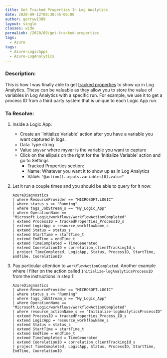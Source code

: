 ```yaml
---
title: Get Tracked Properties In Log Analytics
date: 2020-09-12T08:30:45-06:00
author: gerryw1389
layout: single
classes: wide
permalink: /2020/09/get-tracked-properties
tags:
  - Azure
tags:
  - Azure-LogicApps
  - Azure-LogAnalytics
---
```

<!--more-->

### Description:

This is how I was finally able to get [tracked properties](https://docs.microsoft.com/en-us/azure/logic-apps/monitor-logic-apps-log-analytics#send-diagnostic-data-to-azure-storage-and-azure-event-hubs) to show up in Log Analytics. These can be valuable as they allow you to store the value of variables in Log Analytics with a specific run. For example, we use it to get a process ID from a third party system that is unique to each Logic App run.

### To Resolve:

1. Inside a Logic App:

   - Create an 'Initialize Variable' action after you have a variable you want captured in logs.
   - Data Type string
   - Value `$myvar` where myvar is the variable you want to capture
   - Click on the ellipsis on the right for the 'Initialize Variable' action and go to Settings
     - Tracked Properties section:
     - Name: Whatever you want it to show up as in Log Analytics
     - Value: `"@action().inputs.variables[0].value"`

2. Let it run a couple times and you should be able to query for it now:

   ```escape
   AzureDiagnostics
   | where ResourceProvider == "MICROSOFT.LOGIC"
   | where status_s <> "Running"
   | where tags_JobStream_s == "My_Logic_App"
   | where OperationName == "Microsoft.Logic/workflows/workflowActionCompleted"
   | extend ProcessID = trackedProperties_ProcessID_s
   | extend LogicApp = resource_workflowName_s
   | extend Status = status_s
   | extend StartTime = startTime_t
   | extend EndTime = endTime_t
   | extend TimeCompleted = TimeGenerated
   | extend CoorelationID = correlation_clientTrackingId_s
   | project TimeCompleted, LogicApp, Status, ProcessID, StartTime, EndTime, CoorelationID
   ```

3. Pay particular attention to `workflowActionCompleted`. Another example where I filter on the action called `Initialize-logAnalyticsProcessID` from the instructions in step 1:

   ```escape
   AzureDiagnostics
   | where ResourceProvider == "MICROSOFT.LOGIC"
   | where status_s <> "Running"
   | where tags_JobStream_s == "My_Logic_App"
   | where OperationName == "Microsoft.Logic/workflows/workflowActionCompleted"
   | where resource_actionName_s == "Initialize-logAnalyticsProcessID"
   | extend ProcessID = trackedProperties_Process_ID_s
   | extend LogicApp = resource_workflowName_s
   | extend Status = status_s
   | extend StartTime = startTime_t
   | extend EndTime = endTime_t
   | extend TimeCompleted = TimeGenerated
   | extend CoorelationID = correlation_clientTrackingId_s
   | project TimeCompleted, LogicApp, Status, ProcessID, StartTime, EndTime, CoorelationID
   ```

